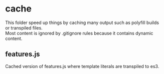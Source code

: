 # cache

This folder speed up things by caching many output such as polyfill builds or transpiled files.  
Most content is ignored by .gitignore rules because it contains dynamic content.

## features.js

Cached version of features.js where template literals are transpiled to es3.
